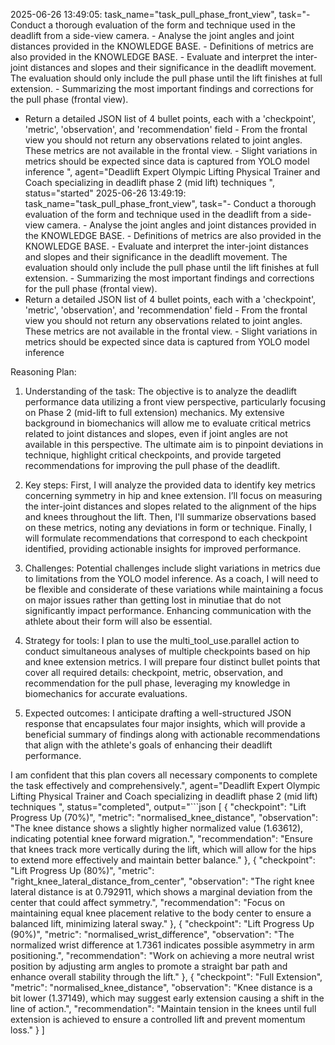 2025-06-26 13:49:05: task_name="task_pull_phase_front_view", task="- Conduct a thorough evaluation of the form and technique used in the deadlift from a side-view camera. - Analyse the joint angles and joint distances provided in the KNOWLEDGE BASE. - Definitions of metrics are also provided in the KNOWLEDGE BASE. - Evaluate and interpret the inter-joint distances and slopes and their significance in the deadlift movement. The evaluation should only include the pull phase until the lift finishes at full extension. - Summarizing the most important findings and corrections for the pull phase (frontal view).
- Return a detailed JSON list of 4 bullet points, each with a 'checkpoint', 'metric', 'observation', and 'recommendation' field - From the frontal view you should not return any observations related to joint angles. These metrics are not available in the frontal view. - Slight variations in metrics should be expected since data is captured from YOLO model inference
", agent="Deadlift Expert Olympic Lifting Physical Trainer and Coach specializing in deadlift phase 2 (mid lift) techniques
", status="started"
2025-06-26 13:49:19: task_name="task_pull_phase_front_view", task="- Conduct a thorough evaluation of the form and technique used in the deadlift from a side-view camera. - Analyse the joint angles and joint distances provided in the KNOWLEDGE BASE. - Definitions of metrics are also provided in the KNOWLEDGE BASE. - Evaluate and interpret the inter-joint distances and slopes and their significance in the deadlift movement. The evaluation should only include the pull phase until the lift finishes at full extension. - Summarizing the most important findings and corrections for the pull phase (frontal view).
- Return a detailed JSON list of 4 bullet points, each with a 'checkpoint', 'metric', 'observation', and 'recommendation' field - From the frontal view you should not return any observations related to joint angles. These metrics are not available in the frontal view. - Slight variations in metrics should be expected since data is captured from YOLO model inference


Reasoning Plan:
1. Understanding of the task: The objective is to analyze the deadlift performance data utilizing a front view perspective, particularly focusing on Phase 2 (mid-lift to full extension) mechanics. My extensive background in biomechanics will allow me to evaluate critical metrics related to joint distances and slopes, even if joint angles are not available in this perspective. The ultimate aim is to pinpoint deviations in technique, highlight critical checkpoints, and provide targeted recommendations for improving the pull phase of the deadlift.

2. Key steps: First, I will analyze the provided data to identify key metrics concerning symmetry in hip and knee extension. I’ll focus on measuring the inter-joint distances and slopes related to the alignment of the hips and knees throughout the lift. Then, I'll summarize observations based on these metrics, noting any deviations in form or technique. Finally, I will formulate recommendations that correspond to each checkpoint identified, providing actionable insights for improved performance.

3. Challenges: Potential challenges include slight variations in metrics due to limitations from the YOLO model inference. As a coach, I will need to be flexible and considerate of these variations while maintaining a focus on major issues rather than getting lost in minutiae that do not significantly impact performance. Enhancing communication with the athlete about their form will also be essential.

4. Strategy for tools: I plan to use the multi_tool_use.parallel action to conduct simultaneous analyses of multiple checkpoints based on hip and knee extension metrics. I will prepare four distinct bullet points that cover all required details: checkpoint, metric, observation, and recommendation for the pull phase, leveraging my knowledge in biomechanics for accurate evaluations.

5. Expected outcomes: I anticipate drafting a well-structured JSON response that encapsulates four major insights, which will provide a beneficial summary of findings along with actionable recommendations that align with the athlete's goals of enhancing their deadlift performance.

I am confident that this plan covers all necessary components to complete the task effectively and comprehensively.", agent="Deadlift Expert Olympic Lifting Physical Trainer and Coach specializing in deadlift phase 2 (mid lift) techniques
", status="completed", output="```json
[
    {
        "checkpoint": "Lift Progress Up (70%)",
        "metric": "normalised_knee_distance",
        "observation": "The knee distance shows a slightly higher normalized value (1.63612), indicating potential knee forward migration.",
        "recommendation": "Ensure that knees track more vertically during the lift, which will allow for the hips to extend more effectively and maintain better balance."
    },
    {
        "checkpoint": "Lift Progress Up (80%)",
        "metric": "right_knee_lateral_distance_from_center",
        "observation": "The right knee lateral distance is at 0.792911, which shows a marginal deviation from the center that could affect symmetry.",
        "recommendation": "Focus on maintaining equal knee placement relative to the body center to ensure a balanced lift, minimizing lateral sway."
    },
    {
        "checkpoint": "Lift Progress Up (90%)",
        "metric": "normalised_wrist_difference",
        "observation": "The normalized wrist difference at 1.7361 indicates possible asymmetry in arm positioning.",
        "recommendation": "Work on achieving a more neutral wrist position by adjusting arm angles to promote a straight bar path and enhance overall stability through the lift."
    },
    {
        "checkpoint": "Full Extension",
        "metric": "normalised_knee_distance",
        "observation": "Knee distance is a bit lower (1.37149), which may suggest early extension causing a shift in the line of action.",
        "recommendation": "Maintain tension in the knees until full extension is achieved to ensure a controlled lift and prevent momentum loss."
    }
]
```"

